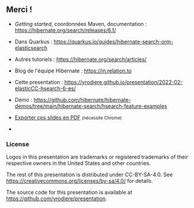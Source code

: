 <!-- .slide: data-state="focus" -->
## Merci !


* *Getting started*, coordonnées Maven, documentation : <https://hibernate.org/search/releases/6.1/>
* Dans Quarkus : <https://quarkus.io/guides/hibernate-search-orm-elasticsearch>
* Autres tutoriels : <https://hibernate.org/search/articles/>

* Blog de l'équipe Hibernate : <https://in.relation.to>
* Cette presentation : <https://yrodiere.github.io/presentation/2022-02-elasticCC-hsearch-6-es/>
* Démo : <https://github.com/hibernate/hibernate-demos/tree/main/hibernate-search/hsearch-feature-examples>
* <a href="?print-pdf">Exporter ces slides en PDF</a> <small>(nécessite Chrome)</small>

-

### License

Logos in this presentation are trademarks or registered trademarks of their respective owners in the United States and other countries.

The rest of this presentation is distributed under CC-BY-SA-4.0. See https://creativecommons.org/licenses/by-sa/4.0/ for details.

The source code for this presentation is available at https://github.com/yrodiere/presentation.
